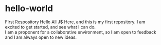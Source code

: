 # hello-world
First Respository
Hello All
J$ Here, and this is my first repository.  I am excited to get started, and see what I can do.  
I am a proponent for a collaborative environment, so I am open to feedback and I am always open to new ideas. 
